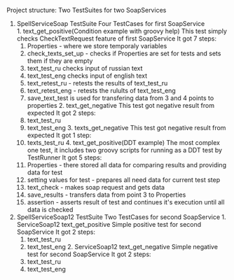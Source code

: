 Project structure:
Two TestSuites for two SoapServices
  1. SpellServiceSoap TestSuite
  Four TestCases for first SoapService  
    1. text_get_positive(Condition example with groovy help)
    This test simply checks CheckTextRequest feature of first SoapService
    It got 7 steps:
      1. Properties - where we store temporaly variables
      2. check_texts_set_up - checks if Properties are set for tests and sets them if they are empty
      3. text_test_ru checks input of russian text
      4. text_test_eng checks input of english text
      5. text_retest_ru - retests the results of text_test_ru
      6. text_retest_eng - retests the rulults of text_test_eng
      7. save_text_test is used for transfering data from 3 and 4 points to properties
    2. text_get_negative
    This test got negative result from expected
    It got 2 steps:
      1. text_test_ru
      2. text_test_eng
    3. texts_get_negative
    This test got negative result from expected
    It got 1 step:
      1. texts_test_ru
    4. text_get_positive(DDT example)
    The most complex one test, it includes two groovy scripts for running as a DDT test by TestRunner
    It got 5 steps:
      1. Properties - there stored all data for comparing results and providing data for test
      2. setting values for test - prepares all need data for current test step
      3. text_check - makes soap request and gets data
      4. save_results - transfers data from point 3 to Properties
      5. assertion - asserts result of test and continues it's execution until all data is checked
  2. SpellServiceSoap12 TestSuite
  Two TestCases for second SoapService
    1. ServiceSoap12 text_get_positive
    Simple positive test for second SoapService
    It got 2 steps:
      1. text_test_ru
      2. text_test_eng
    2. ServiceSoap12 text_get_negative
    Simple negative test for second SoapService
    It got 2 steps:
      1. text_test_ru
      2. text_test_eng
